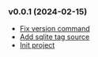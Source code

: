 ### v0.0.1 (2024-02-15)

- [Fix version command](https://github.com/M4RC3L05/sqlite-tag/commit/edbcaba072361f9ef28a4a690d930dddae868ea5)
- [Add sqlite tag source](https://github.com/M4RC3L05/sqlite-tag/commit/bb47e727c46e939601b40cc3fbf06ea46be7545e)
- [Init project](https://github.com/M4RC3L05/sqlite-tag/commit/e7027c0e5669d037164d1435c4f1c636a8f25b88)
